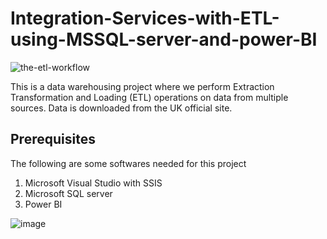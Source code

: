 # Integration-Services-with-ETL-using-MSSQL-server-and-power-BI

![the-etl-workflow](https://user-images.githubusercontent.com/68260816/214400984-618fe54a-d21c-4b2f-9f57-b565fcb35e4e.png)

This is a data warehousing project where we perform Extraction Transformation and Loading (ETL) operations on data from multiple sources.
Data is downloaded from the UK official site.  


## Prerequisites
The following are some softwares needed for this project
<ol>
<li>Microsoft Visual Studio with SSIS</li>
<li>Microsoft SQL server</li>
<li>Power BI</li>
</ol>

![image](https://user-images.githubusercontent.com/68260816/215585953-6b39a4d3-7686-4129-b53a-4bf2244a7d06.png)

